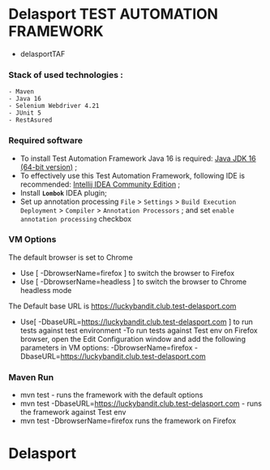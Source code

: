 # Delasport TEST AUTOMATION FRAMEWORK
* delasportTAF

### Stack of used technologies :

    - Maven
    - Java 16
    - Selenium Webdriver 4.21
    - JUnit 5
    - RestAsured

### Required software

* To install Test Automation Framework Java 16 is
  required: [Java JDK 16 (64-bit version)](https://adoptopenjdk.net/releases.html?variant=openjdk16&jvmVariant=hotspot)
  ;
* To effectively use this Test Automation Framework, following IDE is
  recommended: [Intellij IDEA Community Edition](https://www.jetbrains.com/idea/download/download-thanks.html?code=IIC)
  ;
* Install **`Lombok`** IDEA plugin;
* Set up annotation
  processing `File` > `Settings` > `Build Execution Deployment` > `Compiler` > `Annotation Processors`
  ; and set `enable annotation processing` checkbox

### VM Options

The default browser is set to Chrome
* Use [ -DbrowserName=firefox ] to switch the browser to Firefox
* Use [ -DbrowserName=headless ] to switch the browser to Chrome headless mode

The Default base URL is https://luckybandit.club.test-delasport.com
* Use[ -DbaseURL=https://luckybandit.club.test-delasport.com ] to run tests against test environment
-To run tests against Test env on Firefox browser, open the Edit Configuration window and add the following parameters in VM options: -DbrowserName=firefox -DbaseURL=https://luckybandit.club.test-delasport.com

### Maven Run

* mvn test - runs the framework with the default options
* mvn test -DbaseURL=https://luckybandit.club.test-delasport.com - runs the framework against Test env
* mvn test -DbrowserName=firefox runs the framework on Firefox
# Delasport

